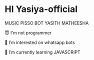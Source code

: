 #  HI  Yasiya-official

MUSIC PISSO BOT YASITH MATHEESHA 

😇 I'm not programmer

👀 I’m interested on whatsapp bots

🌱 I’m currently learning JAVASCRIPT


